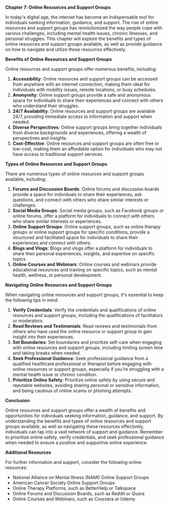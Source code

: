<p><strong>Chapter 7: Online Resources and Support Groups</strong></p>

<p>In today's digital age, the internet has become an indispensable tool for individuals seeking information, guidance, and support. The rise of online resources and support groups has revolutionized the way people cope with various challenges, including mental health issues, chronic illnesses, and personal struggles. This chapter will explore the benefits and types of online resources and support groups available, as well as provide guidance on how to navigate and utilize these resources effectively.</p>

<p><strong>Benefits of Online Resources and Support Groups</strong></p>

<p>Online resources and support groups offer numerous benefits, including:</p>

<ol>
<li><strong>Accessibility</strong>: Online resources and support groups can be accessed from anywhere with an internet connection, making them ideal for individuals with mobility issues, remote locations, or busy schedules.</li>
<li><strong>Anonymity</strong>: Online support groups provide a safe and anonymous space for individuals to share their experiences and connect with others who understand their struggles.</li>
<li><strong>24/7 Availability</strong>: Online resources and support groups are available 24/7, providing immediate access to information and support when needed.</li>
<li><strong>Diverse Perspectives</strong>: Online support groups bring together individuals from diverse backgrounds and experiences, offering a wealth of perspectives and insights.</li>
<li><strong>Cost-Effective</strong>: Online resources and support groups are often free or low-cost, making them an affordable option for individuals who may not have access to traditional support services.</li>
</ol>

<p><strong>Types of Online Resources and Support Groups</strong></p>

<p>There are numerous types of online resources and support groups available, including:</p>

<ol>
<li><strong>Forums and Discussion Boards</strong>: Online forums and discussion boards provide a space for individuals to share their experiences, ask questions, and connect with others who share similar interests or challenges.</li>
<li><strong>Social Media Groups</strong>: Social media groups, such as Facebook groups or online forums, offer a platform for individuals to connect with others who share similar interests or experiences.</li>
<li><strong>Online Support Groups</strong>: Online support groups, such as online therapy groups or online support groups for specific conditions, provide a structured and facilitated space for individuals to share their experiences and connect with others.</li>
<li><strong>Blogs and Vlogs</strong>: Blogs and vlogs offer a platform for individuals to share their personal experiences, insights, and expertise on specific topics.</li>
<li><strong>Online Courses and Webinars</strong>: Online courses and webinars provide educational resources and training on specific topics, such as mental health, wellness, or personal development.</li>
</ol>

<p><strong>Navigating Online Resources and Support Groups</strong></p>

<p>When navigating online resources and support groups, it's essential to keep the following tips in mind:</p>

<ol>
<li><strong>Verify Credentials</strong>: Verify the credentials and qualifications of online resources and support groups, including the qualifications of facilitators or moderators.</li>
<li><strong>Read Reviews and Testimonials</strong>: Read reviews and testimonials from others who have used the online resource or support group to gain insight into their experiences.</li>
<li><strong>Set Boundaries</strong>: Set boundaries and prioritize self-care when engaging with online resources and support groups, including limiting screen time and taking breaks when needed.</li>
<li><strong>Seek Professional Guidance</strong>: Seek professional guidance from a qualified healthcare professional or therapist before engaging with online resources or support groups, especially if you're struggling with a mental health issue or chronic condition.</li>
<li><strong>Prioritize Online Safety</strong>: Prioritize online safety by using secure and reputable websites, avoiding sharing personal or sensitive information, and being cautious of online scams or phishing attempts.</li>
</ol>

<p><strong>Conclusion</strong></p>

<p>Online resources and support groups offer a wealth of benefits and opportunities for individuals seeking information, guidance, and support. By understanding the benefits and types of online resources and support groups available, as well as navigating these resources effectively, individuals can tap into a vast network of support and guidance. Remember to prioritize online safety, verify credentials, and seek professional guidance when needed to ensure a positive and supportive online experience.</p>

<p><strong>Additional Resources</strong></p>

<p>For further information and support, consider the following online resources:</p>

<ul>
<li>National Alliance on Mental Illness (NAMI) Online Support Groups</li>
<li>American Cancer Society Online Support Groups</li>
<li>Online Therapy Platforms, such as BetterHelp or Talkspace</li>
<li>Online Forums and Discussion Boards, such as Reddit or Quora</li>
<li>Online Courses and Webinars, such as Coursera or Udemy</li>
</ul>
